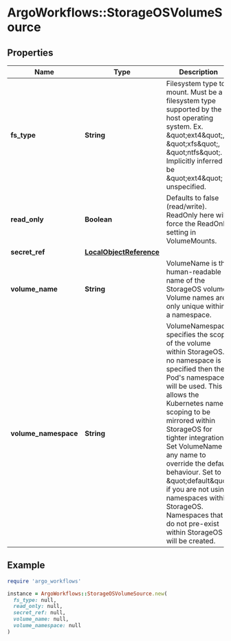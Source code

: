 # ArgoWorkflows::StorageOSVolumeSource

## Properties

| Name | Type | Description | Notes |
| ---- | ---- | ----------- | ----- |
| **fs_type** | **String** | Filesystem type to mount. Must be a filesystem type supported by the host operating system. Ex. \&quot;ext4\&quot;, \&quot;xfs\&quot;, \&quot;ntfs\&quot;. Implicitly inferred to be \&quot;ext4\&quot; if unspecified. | [optional] |
| **read_only** | **Boolean** | Defaults to false (read/write). ReadOnly here will force the ReadOnly setting in VolumeMounts. | [optional] |
| **secret_ref** | [**LocalObjectReference**](LocalObjectReference.md) |  | [optional] |
| **volume_name** | **String** | VolumeName is the human-readable name of the StorageOS volume.  Volume names are only unique within a namespace. | [optional] |
| **volume_namespace** | **String** | VolumeNamespace specifies the scope of the volume within StorageOS.  If no namespace is specified then the Pod&#39;s namespace will be used.  This allows the Kubernetes name scoping to be mirrored within StorageOS for tighter integration. Set VolumeName to any name to override the default behaviour. Set to \&quot;default\&quot; if you are not using namespaces within StorageOS. Namespaces that do not pre-exist within StorageOS will be created. | [optional] |

## Example

```ruby
require 'argo_workflows'

instance = ArgoWorkflows::StorageOSVolumeSource.new(
  fs_type: null,
  read_only: null,
  secret_ref: null,
  volume_name: null,
  volume_namespace: null
)
```


